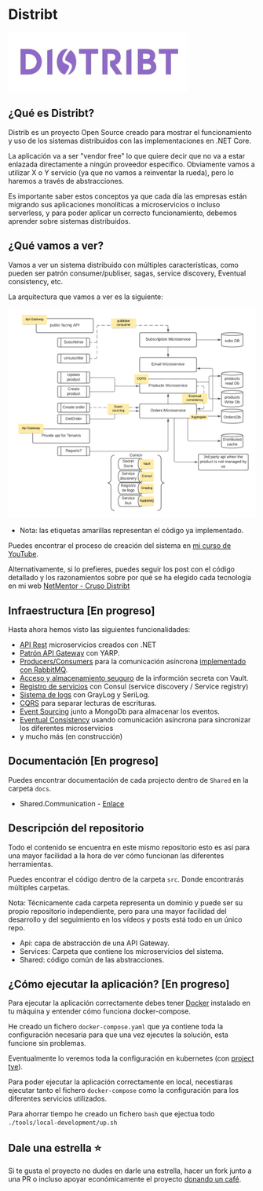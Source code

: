 # Distribt

![Distribt](assets/distribtLogo.jpg)

## ¿Qué es Distribt? 

Distrib es un proyecto Open Source creado para mostrar el funcionamiento y uso de los sistemas distribuidos con las implementaciones en .NET Core.


La aplicación va a ser "vendor free" lo que quiere decir que no va a estar enlazada directamente a ningún proveedor específico. Obviamente vamos a utilizar X o Y servicio (ya que no vamos a reinventar la rueda), pero lo haremos a través de abstracciones.  


Es importante saber estos conceptos ya que cada día las empresas están migrando sus aplicaciones monolíticas a microservicios o incluso serverless, y para poder aplicar un correcto funcionamiento, debemos aprender sobre sistemas distribuidos. 


## ¿Qué vamos a ver? 
Vamos a ver un sistema distribuido con múltiples características, como pueden ser patrón consumer/publiser, sagas, service discovery, Eventual consistency, etc.

La arquitectura que vamos a ver es la siguiente:

![DistribtDiagram](assets/diagram.png)
- Nota: las etiquetas amarillas representan el código ya implementado.

Puedes encontrar el proceso de creación del sistema en [mi curso de YouTube](https://www.youtube.com/playlist?list=PLesmOrW3mp4jpSbdFMtVWINJZ7OLdSASS).

Alternativamente, si lo prefieres, puedes seguir los post con el código detallado y los razonamientos sobre por qué se ha elegido cada tecnología en mi web [NetMentor - Cruso Distribt](https://www.netmentor.es/curso/sistemas-distribuidos)


## Infraestructura [En progreso]
Hasta ahora hemos visto las siguientes funcionalidades:


* [API Rest](https://www.netmentor.es/entrada/api-rest-csharp) microservicios creados con .NET
* [Patrón API Gateway](https://www.netmentor.es/entrada/patron-api-gateway) con YARP.
* [Producers/Consumers](https://www.netmentor.es/entrada/patron-productor-consumidor) para la comunicación asíncrona [implementado con RabbitMQ](https://www.netmentor.es/entrada/rabbitmq-comunicacion-asincrona).
* [Acceso y almacenamiento seuguro](https://www.netmentor.es/entrada/gestion-credenciales-vault) de la informción secreta con Vault.
* [Registro de servicios](https://www.netmentor.es/entrada/service-registry-discovery-consul) con Consul (service discovery / Service registry)
* [Sistema de logs](https://www.netmentor.es/entrada/servicio-logs-graylog) con GrayLog y SeriLog.
* [CQRS](https://www.netmentor.es/entrada/patron-cqrs-explicado-10-minutos) para separar lecturas de escrituras.
* [Event Sourcing](https://www.netmentor.es/entrada/event-sourcing-explicado-facil) junto a MongoDb para almacenar los eventos.
* [Eventual Consistency](https://www.netmentor.es/entrada/consistencia-eventual-microservicios) usando comunicación asíncrona para sincronizar los diferentes microservicios
* y mucho más (en construcción)


## Documentación [En progreso]
Puedes encontrar documentación de cada projecto dentro de `Shared` en la carpeta `docs`.
* Shared.Communication - [Enlace](docs/communication/Readme.md)



## Descripción del repositorio

Todo el contenido se encuentra en este mismo repositorio esto es así para una mayor facilidad a la hora de ver cómo funcionan las diferentes herramientas.

Puedes encontrar el código dentro de la carpeta `src`. Donde encontrarás múltiples carpetas.

Nota: Técnicamente cada carpeta representa un dominio y puede ser su propio repositorio independiente, pero para una mayor facilidad del desarrollo y del seguimiento en los vídeos y posts está todo en un único repo.

* Api: capa de abstracción de una API Gateway.
* Services: Carpeta que contiene los microservicios del sistema.
* Shared: código común de las abstracciones.


## ¿Cómo ejecutar la aplicación? [En progreso]

Para ejecutar la aplicación correctamente debes tener [Docker](https://www.netmentor.es/curso/docker) instalado en tu máquina y entender cómo funciona docker-compose.

He creado un fichero `docker-compose.yaml` que ya contiene toda la configuración necesaria para que una vez ejecutes la solución, esta funcione sin problemas.

Eventualmente lo veremos toda la configuración en kubernetes (con [project tye](https://github.com/dotnet/tye)).

Para poder ejecutar la aplicación correctamente en local, necestiaras ejecutar tanto el fichero `docker-compose` como la configuración para los diferentes servicios utilizados. 

Para ahorrar tiempo he creado un fichero `bash` que ejectua todo `./tools/local-development/up.sh`

## Dale una estrella ⭐
Si te gusta el proyecto no dudes en darle una estrella, hacer un fork junto a una PR o incluso apoyar económicamente el proyecto [donando un café](https://www.buymeacoffee.com/netmentor).
